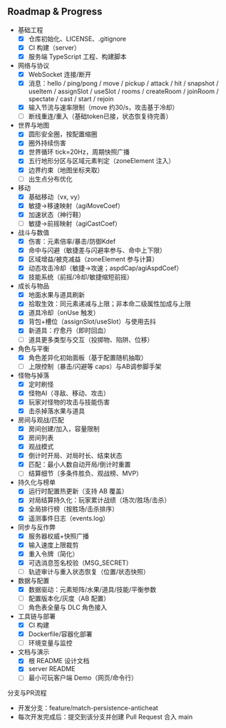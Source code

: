 ## Roadmap & Progress

- 基础工程
  - [x] 仓库初始化、LICENSE、.gitignore
  - [x] CI 构建（server）
  - [x] 服务端 TypeScript 工程、构建脚本

- 网络与协议
  - [x] WebSocket 连接/断开
  - [x] 消息：hello / ping/pong / move / pickup / attack / hit / snapshot / useItem / assignSlot / useSlot / rooms / createRoom / joinRoom / spectate / cast / start / rejoin
  - [x] 输入节流与速率限制（move 约30/s，攻击基于冷却）
  - [ ] 断线重连/重入（基础token已接，状态恢复待完善）

- 世界与地图
  - [x] 圆形安全圈，按配置缩圈
  - [x] 圈外持续伤害
  - [x] 世界循环 tick=20Hz，周期快照广播
  - [x] 五行地形分区与区域元素判定（zoneElement 注入）
  - [x] 边界约束（地图坐标夹取）
  - [ ] 出生点分布优化

- 移动
  - [x] 基础移动（vx, vy）
  - [x] 敏捷→移速映射（agiMoveCoef）
  - [x] 加速状态（神行鞋）
  - [ ] 敏捷→前摇映射（agiCastCoef）

- 战斗与数值
  - [x] 伤害：元素倍率/暴击/防御Kdef
  - [x] 命中与闪避（敏捷差与闪避率参与、命中上下限）
  - [x] 区域增益/被克减益（zoneElement 参与计算）
  - [x] 动态攻击冷却（敏捷→攻速；aspdCap/agiAspdCoef）
  - [x] 技能系统（前摇/冷却/敏捷缩短前摇）

- 成长与物品
  - [x] 地面水果与道具刷新
  - [x] 拾取生效：同元素递减与上限；非本命二级属性加成与上限
  - [x] 道具冷却（onUse 触发）
  - [x] 背包+槽位（assignSlot/useSlot）与使用去抖
  - [x] 新道具：疗愈丹（即时回血）
  - [ ] 道具更多类型与交互（投掷物、陷阱、位移）

- 角色与平衡
  - [x] 角色差异化初始面板（基于配置随机抽取）
  - [ ] 上限控制（暴击/闪避等 caps）与AB调参脚手架

- 怪物与掉落
  - [x] 定时刷怪
  - [x] 怪物AI（寻敌、移动、攻击）
  - [x] 玩家对怪物的攻击与技能伤害
  - [x] 击杀掉落水果与道具

- 房间与观战/匹配
  - [x] 房间创建/加入，容量限制
  - [x] 房间列表
  - [x] 观战模式
  - [x] 倒计时开局、对局时长、结束状态
  - [x] 匹配：最小人数自动开局/倒计时重置
  - [ ] 结算细节（多条件胜负、观战榜、MVP）

- 持久化与榜单
  - [x] 运行时配置热更新（支持 AB 覆盖）
  - [x] 对局结算持久化：玩家累计战绩（场次/胜场/击杀）
  - [x] 全局排行榜（按胜场/击杀排序）
  - [x] 遥测事件日志（events.log）

- 同步与反作弊
  - [x] 服务器权威+快照广播
  - [x] 输入速度上限裁剪
  - [x] 重入令牌（简化）
  - [x] 可选消息签名校验（MSG_SECRET）
  - [ ] 轨迹审计与重入状态恢复（位置/状态快照）

- 数据与配置
  - [x] 数据驱动：元素矩阵/水果/道具/技能/平衡参数
  - [ ] 配置版本化/灰度（AB 配置）
  - [ ] 角色表全量与 DLC 角色接入

- 工具链与部署
  - [x] CI 构建
  - [x] Dockerfile/容器化部署
  - [ ] 环境变量与监控

- 文档与演示
  - [x] 根 README 设计文档
  - [x] server README
  - [ ] 最小可玩客户端 Demo（网页/命令行）

分支与PR流程
- 开发分支：feature/match-persistence-anticheat
- 每次开发完成后：提交到该分支并创建 Pull Request 合入 main